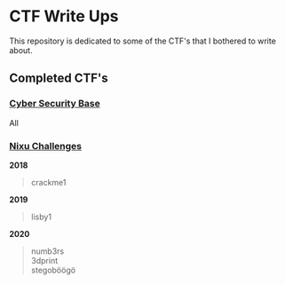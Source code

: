 # CTF Write Ups

This repository is dedicated to some of the CTF's that I bothered to write about.

## Completed CTF's

### [Cyber Security Base](https://capture-the-flag.testmycode.io/)

All

### [Nixu Challenges](https://thenixuchallenge.com/)

**2018**

>crackme1

**2019**

>lisby1

**2020**

>numb3rs\
3dprint\
stegoböögö
